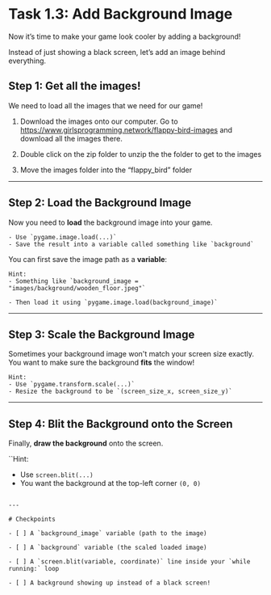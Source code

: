 # Task 1.3: Add Background Image

Now it’s time to make your game look cooler by adding a background!

Instead of just showing a black screen, let’s add an image behind everything.

## Step 1: Get all the images!

We need to load all the images that we need for our game!

1. Download the images onto our computer. Go to
https://www.girlsprogramming.network/flappy-bird-images and download all the images there.

2. Double click on the zip folder to unzip the the folder to get to the images

3. Move the images folder into the “flappy_bird” folder
---

## Step 2: Load the Background Image

Now you need to **load** the background image into your game.

```Hint:
- Use `pygame.image.load(...)`
- Save the result into a variable called something like `background`
```

You can first save the image path as a **variable**:

```
Hint:
- Something like `background_image = "images/background/wooden_floor.jpeg"`

- Then load it using `pygame.image.load(background_image)`
```
---

## Step 3: Scale the Background Image

Sometimes your background image won't match your screen size exactly.  
You want to make sure the background **fits** the window!

```
Hint:
- Use `pygame.transform.scale(...)`
- Resize the background to be `(screen_size_x, screen_size_y)`
```
---

## Step 4: Blit the Background onto the Screen

Finally, **draw the background** onto the screen.

``Hint:
- Use `screen.blit(...)`
- You want the background at the top-left corner `(0, 0)`
 ```

---

# Checkpoints

- [ ] A `background_image` variable (path to the image)

- [ ] A `background` variable (the scaled loaded image)

- [ ] A `screen.blit(variable, coordinate)` line inside your `while running:` loop

- [ ] A background showing up instead of a black screen!
